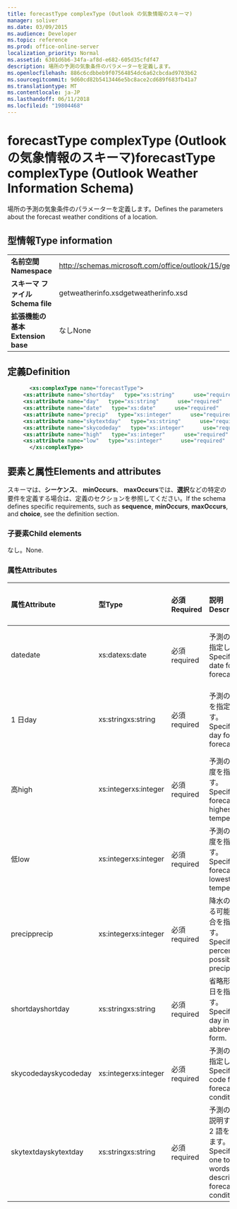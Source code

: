 ```yaml
---
title: forecastType complexType (Outlook の気象情報のスキーマ)
manager: soliver
ms.date: 03/09/2015
ms.audience: Developer
ms.topic: reference
ms.prod: office-online-server
localization_priority: Normal
ms.assetid: 6301d6b6-34fa-af8d-e682-605d35cfdf47
description: 場所の予測の気象条件のパラメーターを定義します。
ms.openlocfilehash: 886c6cdbbeb9f07564854dc6a62cbcdad9703b62
ms.sourcegitcommit: 9d60cd82b5413446e5bc8ace2cd689f683fb41a7
ms.translationtype: MT
ms.contentlocale: ja-JP
ms.lasthandoff: 06/11/2018
ms.locfileid: "19804468"
---
```

# <a name="forecasttype-complextype-outlook-weather-information-schema"></a><span data-ttu-id="18a8c-103">forecastType complexType (Outlook の気象情報のスキーマ)</span><span class="sxs-lookup"><span data-stu-id="18a8c-103">forecastType complexType (Outlook Weather Information Schema)</span></span>

<span data-ttu-id="18a8c-104">場所の予測の気象条件のパラメーターを定義します。</span><span class="sxs-lookup"><span data-stu-id="18a8c-104">Defines the parameters about the forecast weather conditions of a location.</span></span>
  
## <a name="type-information"></a><span data-ttu-id="18a8c-105">型情報</span><span class="sxs-lookup"><span data-stu-id="18a8c-105">Type information</span></span>

|||
|:-----|:-----|
|<span data-ttu-id="18a8c-106">**名前空間**</span><span class="sxs-lookup"><span data-stu-id="18a8c-106">**Namespace**</span></span> <br/> |http://schemas.microsoft.com/office/outlook/15/getweatherinfo.xsd  <br/> |
|<span data-ttu-id="18a8c-107">**スキーマ ファイル**</span><span class="sxs-lookup"><span data-stu-id="18a8c-107">**Schema file**</span></span> <br/> |<span data-ttu-id="18a8c-108">getweatherinfo.xsd</span><span class="sxs-lookup"><span data-stu-id="18a8c-108">getweatherinfo.xsd</span></span>  <br/> |
|<span data-ttu-id="18a8c-109">**拡張機能の基本**</span><span class="sxs-lookup"><span data-stu-id="18a8c-109">**Extension base**</span></span> <br/> |<span data-ttu-id="18a8c-110">なし</span><span class="sxs-lookup"><span data-stu-id="18a8c-110">None</span></span>  <br/> |
   
## <a name="definition"></a><span data-ttu-id="18a8c-111">定義</span><span class="sxs-lookup"><span data-stu-id="18a8c-111">Definition</span></span>

```XML
       <xs:complexType name="forecastType">
     <xs:attribute name="shortday"   type="xs:string"      use="required"     />
     <xs:attribute name="day"   type="xs:string"      use="required"     />
     <xs:attribute name="date"   type="xs:date"      use="required"     />
     <xs:attribute name="precip"   type="xs:integer"      use="required"     />
     <xs:attribute name="skytextday"   type="xs:string"      use="required"     />
     <xs:attribute name="skycodeday"   type="xs:integer"      use="required"     />
     <xs:attribute name="high"   type="xs:integer"      use="required"     />
     <xs:attribute name="low"   type="xs:integer"      use="required"     />
       </xs:complexType>

```

## <a name="elements-and-attributes"></a><span data-ttu-id="18a8c-112">要素と属性</span><span class="sxs-lookup"><span data-stu-id="18a8c-112">Elements and attributes</span></span>

<span data-ttu-id="18a8c-113">スキーマは、**シーケンス**、 **minOccurs**、 **maxOccurs**では、**選択**などの特定の要件を定義する場合は、定義のセクションを参照してください。</span><span class="sxs-lookup"><span data-stu-id="18a8c-113">If the schema defines specific requirements, such as **sequence**, **minOccurs**, **maxOccurs**, and **choice**, see the definition section.</span></span> 
  
### <a name="child-elements"></a><span data-ttu-id="18a8c-114">子要素</span><span class="sxs-lookup"><span data-stu-id="18a8c-114">Child elements</span></span>

<span data-ttu-id="18a8c-115">なし。</span><span class="sxs-lookup"><span data-stu-id="18a8c-115">None.</span></span>
  
### <a name="attributes"></a><span data-ttu-id="18a8c-116">属性</span><span class="sxs-lookup"><span data-stu-id="18a8c-116">Attributes</span></span>

|<span data-ttu-id="18a8c-117">**属性**</span><span class="sxs-lookup"><span data-stu-id="18a8c-117">**Attribute**</span></span>|<span data-ttu-id="18a8c-118">**型**</span><span class="sxs-lookup"><span data-stu-id="18a8c-118">**Type**</span></span>|<span data-ttu-id="18a8c-119">**必須**</span><span class="sxs-lookup"><span data-stu-id="18a8c-119">**Required**</span></span>|<span data-ttu-id="18a8c-120">**説明**</span><span class="sxs-lookup"><span data-stu-id="18a8c-120">**Description**</span></span>|<span data-ttu-id="18a8c-121">**使用可能な値**</span><span class="sxs-lookup"><span data-stu-id="18a8c-121">**Possible values**</span></span>|
|:-----|:-----|:-----|:-----|:-----|
|<span data-ttu-id="18a8c-122">date</span><span class="sxs-lookup"><span data-stu-id="18a8c-122">date</span></span>  <br/> |<span data-ttu-id="18a8c-123">xs:date</span><span class="sxs-lookup"><span data-stu-id="18a8c-123">xs:date</span></span>  <br/> |<span data-ttu-id="18a8c-124">必須</span><span class="sxs-lookup"><span data-stu-id="18a8c-124">required</span></span>  <br/> |<span data-ttu-id="18a8c-125">予測の日付を指定します。</span><span class="sxs-lookup"><span data-stu-id="18a8c-125">Specifies the date for the forecast.</span></span>  <br/> |<span data-ttu-id="18a8c-126">型 xs:date の値</span><span class="sxs-lookup"><span data-stu-id="18a8c-126">A value of the type xs:date</span></span>  <br/> |
|<span data-ttu-id="18a8c-127">1 日</span><span class="sxs-lookup"><span data-stu-id="18a8c-127">day</span></span>  <br/> |<span data-ttu-id="18a8c-128">xs:string</span><span class="sxs-lookup"><span data-stu-id="18a8c-128">xs:string</span></span>  <br/> |<span data-ttu-id="18a8c-129">必須</span><span class="sxs-lookup"><span data-stu-id="18a8c-129">required</span></span>  <br/> |<span data-ttu-id="18a8c-130">予測の 1 日を指定します。</span><span class="sxs-lookup"><span data-stu-id="18a8c-130">Specifies a day for the forecast.</span></span>  <br/> |<span data-ttu-id="18a8c-131">値の型の使用されています</span><span class="sxs-lookup"><span data-stu-id="18a8c-131">A value of the type xs:string</span></span>  <br/> |
|<span data-ttu-id="18a8c-132">高</span><span class="sxs-lookup"><span data-stu-id="18a8c-132">high</span></span>  <br/> |<span data-ttu-id="18a8c-133">xs:integer</span><span class="sxs-lookup"><span data-stu-id="18a8c-133">xs:integer</span></span>  <br/> |<span data-ttu-id="18a8c-134">必須</span><span class="sxs-lookup"><span data-stu-id="18a8c-134">required</span></span>  <br/> |<span data-ttu-id="18a8c-135">予測の最高温度を指定します。</span><span class="sxs-lookup"><span data-stu-id="18a8c-135">Specifies the forecasted highest temperature.</span></span>  <br/> |<span data-ttu-id="18a8c-136">型 xs:integer の値</span><span class="sxs-lookup"><span data-stu-id="18a8c-136">A value of the type xs:integer</span></span>  <br/> |
|<span data-ttu-id="18a8c-137">低</span><span class="sxs-lookup"><span data-stu-id="18a8c-137">low</span></span>  <br/> |<span data-ttu-id="18a8c-138">xs:integer</span><span class="sxs-lookup"><span data-stu-id="18a8c-138">xs:integer</span></span>  <br/> |<span data-ttu-id="18a8c-139">必須</span><span class="sxs-lookup"><span data-stu-id="18a8c-139">required</span></span>  <br/> |<span data-ttu-id="18a8c-140">予測の最低温度を指定します。</span><span class="sxs-lookup"><span data-stu-id="18a8c-140">Specifies the forecasted lowest temperature.</span></span>  <br/> |<span data-ttu-id="18a8c-141">型 xs:integer の値</span><span class="sxs-lookup"><span data-stu-id="18a8c-141">A value of the type xs:integer</span></span>  <br/> |
|<span data-ttu-id="18a8c-142">precip</span><span class="sxs-lookup"><span data-stu-id="18a8c-142">precip</span></span>  <br/> |<span data-ttu-id="18a8c-143">xs:integer</span><span class="sxs-lookup"><span data-stu-id="18a8c-143">xs:integer</span></span>  <br/> |<span data-ttu-id="18a8c-144">必須</span><span class="sxs-lookup"><span data-stu-id="18a8c-144">required</span></span>  <br/> |<span data-ttu-id="18a8c-145">降水の発生する可能性の割合を指定します。</span><span class="sxs-lookup"><span data-stu-id="18a8c-145">Specifies the percentage possibility of precipitation.</span></span>  <br/> |<span data-ttu-id="18a8c-146">型 xs:integer の値</span><span class="sxs-lookup"><span data-stu-id="18a8c-146">A value of the type xs:integer</span></span>  <br/> |
|<span data-ttu-id="18a8c-147">shortday</span><span class="sxs-lookup"><span data-stu-id="18a8c-147">shortday</span></span>  <br/> |<span data-ttu-id="18a8c-148">xs:string</span><span class="sxs-lookup"><span data-stu-id="18a8c-148">xs:string</span></span>  <br/> |<span data-ttu-id="18a8c-149">必須</span><span class="sxs-lookup"><span data-stu-id="18a8c-149">required</span></span>  <br/> |<span data-ttu-id="18a8c-150">省略形で 1 日を指定します。</span><span class="sxs-lookup"><span data-stu-id="18a8c-150">Specifies a day in abbreviated form.</span></span>  <br/> |<span data-ttu-id="18a8c-151">値の型の使用されています</span><span class="sxs-lookup"><span data-stu-id="18a8c-151">A value of the type xs:string</span></span>  <br/> |
|<span data-ttu-id="18a8c-152">skycodeday</span><span class="sxs-lookup"><span data-stu-id="18a8c-152">skycodeday</span></span>  <br/> |<span data-ttu-id="18a8c-153">xs:integer</span><span class="sxs-lookup"><span data-stu-id="18a8c-153">xs:integer</span></span>  <br/> |<span data-ttu-id="18a8c-154">必須</span><span class="sxs-lookup"><span data-stu-id="18a8c-154">required</span></span>  <br/> |<span data-ttu-id="18a8c-155">予測の条件を指定します。</span><span class="sxs-lookup"><span data-stu-id="18a8c-155">Specifies a code for the forecasted conditions.</span></span>  <br/> |<span data-ttu-id="18a8c-156">型 xs:integer の値</span><span class="sxs-lookup"><span data-stu-id="18a8c-156">A value of the type xs:integer</span></span>  <br/> |
|<span data-ttu-id="18a8c-157">skytextday</span><span class="sxs-lookup"><span data-stu-id="18a8c-157">skytextday</span></span>  <br/> |<span data-ttu-id="18a8c-158">xs:string</span><span class="sxs-lookup"><span data-stu-id="18a8c-158">xs:string</span></span>  <br/> |<span data-ttu-id="18a8c-159">必須</span><span class="sxs-lookup"><span data-stu-id="18a8c-159">required</span></span>  <br/> |<span data-ttu-id="18a8c-160">予測の条件を説明する 1、2 語を指定します。</span><span class="sxs-lookup"><span data-stu-id="18a8c-160">Specifies one to two words that describe the forecasted conditions.</span></span>  <br/> |<span data-ttu-id="18a8c-161">値の型の使用されています</span><span class="sxs-lookup"><span data-stu-id="18a8c-161">A value of the type xs:string</span></span>  <br/> |
   

